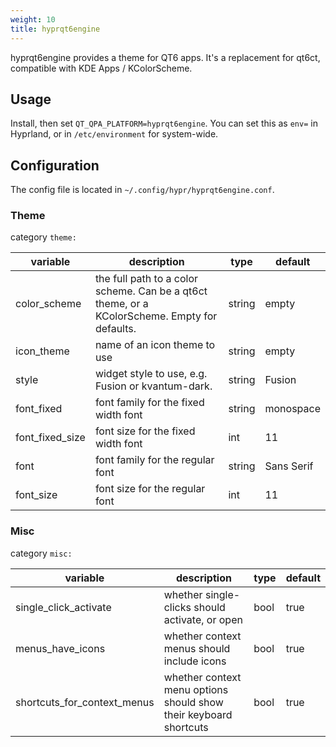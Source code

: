 ```yaml
---
weight: 10
title: hyprqt6engine
---
```


hyprqt6engine provides a theme for QT6 apps. It's a replacement for qt6ct, compatible with KDE Apps / KColorScheme.

## Usage

Install, then set `QT_QPA_PLATFORM=hyprqt6engine`. You can set this as `env=` in Hyprland, or in `/etc/environment` for system-wide.

## Configuration

The config file is located in `~/.config/hypr/hyprqt6engine.conf`.


### Theme

category `theme:`

| variable | description | type | default |
| --- | --- | --- | --- |
| color_scheme | the full path to a color scheme. Can be a qt6ct theme, or a KColorScheme. Empty for defaults. | string | empty |
| icon_theme | name of an icon theme to use | string | empty |
| style | widget style to use, e.g. Fusion or kvantum-dark. | string | Fusion |
| font_fixed | font family for the fixed width font | string | monospace |
| font_fixed_size | font size for the fixed width font | int | 11 |
| font | font family for the regular font | string | Sans Serif |
| font_size | font size for the regular font | int | 11 |

### Misc

category `misc:`

| variable | description | type | default |
| --- | --- | --- | --- |
| single_click_activate | whether single-clicks should activate, or open | bool | true |
| menus_have_icons | whether context menus should include icons | bool | true |
| shortcuts_for_context_menus | whether context menu options should show their keyboard shortcuts | bool | true |
